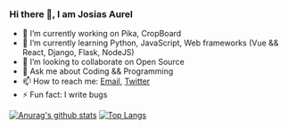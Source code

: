 ### Hi there 👋, I am Josias Aurel


- 🔭 I’m currently working on Pika, CropBoard
- 🌱 I’m currently learning Python, JavaScript, Web frameworks (Vue && React, Django, Flask, NodeJS)
- 👯 I’m looking to collaborate on Open Source
- 💬 Ask me about Coding && Programming
- 📫 How to reach me: [Email](ndjosiasaurel@gmail.com), [Twitter](https://twitter.com/JosiasWing?s=09)
- ⚡ Fun fact: I write bugs


[![Anurag's github stats](https://github-readme-stats.vercel.app/api?username=josiasaurel&show_icons=true&theme=radical)](https://github.com/anuraghazra/github-readme-stats)
[![Top Langs](https://github-readme-stats.vercel.app/api/top-langs/?username=josiasaurel&langs_count=6)](https://github.com/anuraghazra/github-readme-stats)
